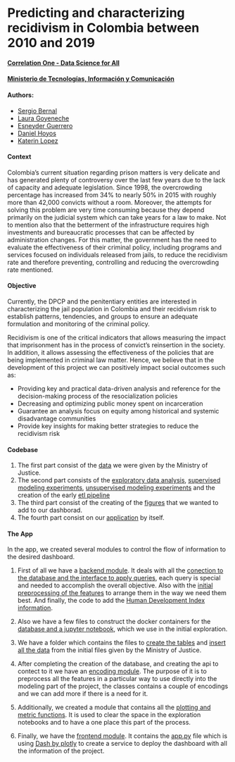 # Predicting and characterizing recidivism in Colombia between 2010 and 2019

#### [Correlation One - Data Science for All](https://www.correlation-one.com/)
#### [Ministerio de Tecnologías, Información y Comunicación](https://www.mintic.gov.co/portal/inicio/)

#### Authors:
- [Sergio Bernal](https://www.linkedin.com/in/sergionbernal/)
- [Laura Goyeneche](https://www.linkedin.com/in/goyenechelaura/)
- [Esneyder Guerrero](https://www.linkedin.com/in/esneyder-guerrero-88282262/)
- [Daniel Hoyos](https://www.linkedin.com/in/daniel-hoyos-2b3a07a1/)
- [Katerin Lopez](https://www.linkedin.com/in/kaylopezal/)


#### Context
Colombia’s current situation regarding prison matters is very delicate and has generated plenty of controversy over the last few years due to the lack of capacity and adequate legislation. Since 1998, the overcrowding percentage has increased from 34% to nearly 50% in 2015 with roughly more than 42,000 convicts without a room. Moreover,  the attempts for solving this problem are very time consuming because they depend primarily on the judicial system which can take years for a law to make. Not to mention also that the betterment of the infrastructure requires high investments and bureaucratic processes that can be affected by administration changes. For this matter, the government has the need to evaluate the effectiveness of their criminal policy, including programs and services focused on individuals released from jails, to reduce the recidivism rate and therefore preventing, controlling and reducing the overcrowding rate mentioned.

#### Objective
Currently, the DPCP and the penitentiary entities are interested in characterizing the jail population in Colombia and their recidivism risk to establish patterns, tendencies, and groups to ensure an adequate formulation and monitoring of the criminal policy.

Recidivism is one of the critical indicators that allows measuring the impact that imprisonment has in the process of convict’s reinsertion in the society. In addition, it allows assessing the effectiveness of the policies that are being implemented in criminal law matter. Hence, we believe that in the development of this project we can positively impact social outcomes such as:

- Providing key and practical data-driven analysis and reference for the decision-making process of the resocialization policies
- Decreasing and optimizing public money spent on incarceration
- Guarantee an analysis focus on equity among historical and systemic disadvantage communities
- Provide key insights for making better strategies to reduce the recidivism risk

#### Codebase
1) The first part consist of the [data](https://github.com/dehoyosb/MinJusticia_team77_DS4A_Project/tree/master/data/ministry_of_justice) we were given by the Ministry of Justice.
2) The second part consists of the [exploratory data analysis](https://github.com/dehoyosb/MinJusticia_team77_DS4A_Project/tree/master/misc/eda), [supervised modeling experiments](https://github.com/dehoyosb/MinJusticia_team77_DS4A_Project/tree/master/misc/supervised_learning), [unsupervised modeling experiments](https://github.com/dehoyosb/MinJusticia_team77_DS4A_Project/tree/master/misc/unsupervised_learning) and the creation of the early [etl pipeline](https://github.com/dehoyosb/MinJusticia_team77_DS4A_Project/tree/master/misc/etl)
3) The third part consist of the creating of the [figures](https://github.com/dehoyosb/MinJusticia_team77_DS4A_Project/tree/master/misc/app-figures) that we wanted to add to our dashborad.
4) The fourth part consist on our [application](https://github.com/dehoyosb/MinJusticia_team77_DS4A_Project/tree/master/app) by itself.

#### The App
In the app, we created several modules to control the flow of information to the desired dashboard. 

1) First of all we have a [backend module](https://github.com/dehoyosb/MinJusticia_team77_DS4A_Project/tree/master/app/backend). It deals with all the [conection to the database and the interface to apply queries](https://github.com/dehoyosb/MinJusticia_team77_DS4A_Project/blob/master/app/backend/utils.py), each query is special and needed to accomplish the overall objective. Also with the [initial preprocessing of the features](https://github.com/dehoyosb/MinJusticia_team77_DS4A_Project/blob/master/app/backend/etl.py) to arrange them in the way we need them best. And finally, the code to add the [Human Development Index information](https://github.com/dehoyosb/MinJusticia_team77_DS4A_Project/blob/master/app/backend/etl_sdhi.py).

2) Also we have a few files to construct the docker containers for the [database and a jupyter notebook](https://github.com/dehoyosb/MinJusticia_team77_DS4A_Project/blob/master/app/docker/docker-compose.yml), which we use in the initial exploration.

3) We have a folder which contains the files to [create the tables](https://github.com/dehoyosb/MinJusticia_team77_DS4A_Project/blob/master/app/setup_DB/ddl_normalizado.sql) and [insert all the data](https://github.com/dehoyosb/MinJusticia_team77_DS4A_Project/blob/master/app/setup_DB/dml_tablas_parametros.sql) from the initial files given by the Ministry of Justice.

4) After completing the creation of the database, and creating the api to contect to it we have an [encoding module](https://github.com/dehoyosb/MinJusticia_team77_DS4A_Project/tree/master/app/encoding_module). The purpose of it is to preprocess all the features in a particular way to use directly into the modeling part of the project, the classes contains a couple of encodings and we can add more if there is a need for it.

5) Additionally, we created a module that contains all the [plotting and metric functions](https://github.com/dehoyosb/MinJusticia_team77_DS4A_Project/tree/master/app/utils). It is used to clear the space in the exploration notebooks and to have a one place this part of the process.

6) Finally, we have the [frontend module](https://github.com/dehoyosb/MinJusticia_team77_DS4A_Project/tree/master/app/frontend). It contains the [app.py](https://github.com/dehoyosb/MinJusticia_team77_DS4A_Project/blob/master/app/frontend/app.py) file which is using [Dash by plotly](https://plotly.com/dash/) to create a service to deploy the dashboard with all the information of the project.
